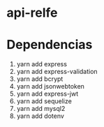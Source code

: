 # api-relfe

# Dependencias

<ol>
    <li>yarn add express</li>
    <li>yarn add express-validation</li>
    <li>yarn add bcrypt</li>
    <li>yarn add jsonwebtoken</li>
    <li>yarn add express-jwt</li>
    <li>yarn add sequelize</li>
    <li>yarn add mysql2</li>
    <li>yarn add dotenv</li>

</ol>